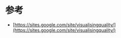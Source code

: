 # 参考

* [https://sites.google.com/site/visualisingquality/](https://sites.google.com/site/visualisingquality/)

